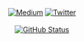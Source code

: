 <p align="center">
<a href="https://medium.com/@nedkuj"><img alt="Medium" src="https://nedimkuj.github.io/badges/Story-Medium.svg"/></a>
<a href="https://twitter.com/nedkuj"><img alt="Twitter" src="https://nedimkuj.github.io/badges/twitter.svg"/></a></br></br>
<a href="https://github.com/NedimKuj"><img alt="GitHub Status" src="https://gh-status-taupe.vercel.app/api?username=NedimKuj&show_icons=true&include_all_commits=true&count_private=true"/></a>
</p>
